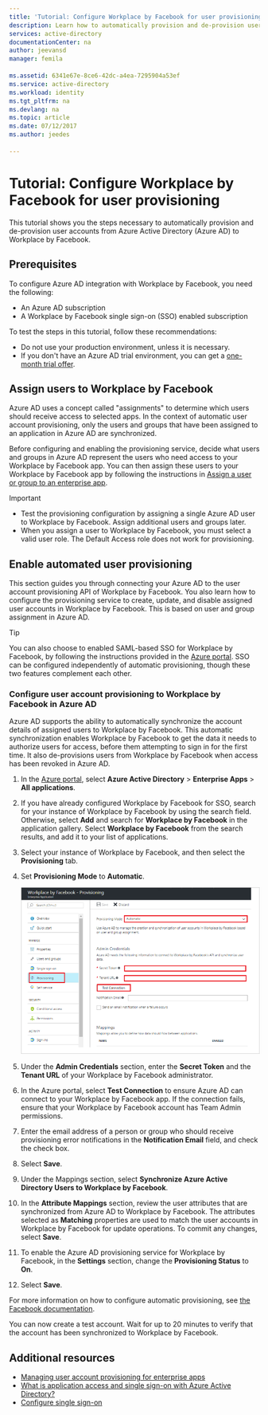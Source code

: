 ```yaml
---
title: 'Tutorial: Configure Workplace by Facebook for user provisioning | Microsoft Docs'
description: Learn how to automatically provision and de-provision user accounts from Azure AD to Workplace by Facebook.
services: active-directory
documentationCenter: na
author: jeevansd
manager: femila

ms.assetid: 6341e67e-8ce6-42dc-a4ea-7295904a53ef
ms.service: active-directory
ms.workload: identity
ms.tgt_pltfrm: na
ms.devlang: na
ms.topic: article
ms.date: 07/12/2017
ms.author: jeedes

---
```

# Tutorial: Configure Workplace by Facebook for user provisioning

This tutorial shows you the steps necessary to automatically provision and de-provision user accounts from Azure Active Directory (Azure AD) to Workplace by Facebook.

## Prerequisites

To configure Azure AD integration with Workplace by Facebook, you need the following:

- An Azure AD subscription
- A Workplace by Facebook single sign-on (SSO) enabled subscription

To test the steps in this tutorial, follow these recommendations:

- Do not use your production environment, unless it is necessary.
- If you don't have an Azure AD trial environment, you can get a [one-month trial offer](https://azure.microsoft.com/pricing/free-trial/).

## Assign users to Workplace by Facebook

Azure AD uses a concept called "assignments" to determine which users should receive access to selected apps. In the context of automatic user account provisioning, only the users and groups that have been assigned to an application in Azure AD are synchronized.

Before configuring and enabling the provisioning service, decide what users and groups in Azure AD represent the users who need access to your Workplace by Facebook app. You can then assign these users to your Workplace by Facebook app by following the instructions in 
[Assign a user or group to an enterprise app](https://docs.microsoft.com/azure/active-directory/active-directory-coreapps-assign-user-azure-portal).

>[!IMPORTANT]
>*   Test the provisioning configuration by assigning a single Azure AD user to Workplace by Facebook. Assign additional users and groups later.
>*   When you assign a user to Workplace by Facebook, you must select a valid user role. The Default Access role does not work for provisioning.

## Enable automated user provisioning

This section guides you through connecting your Azure AD to the user account provisioning API of Workplace by Facebook. You also learn how to configure the provisioning service to create, update, and disable assigned user accounts in Workplace by Facebook. This is based on user and group assignment in Azure AD.

>[!Tip]
>You can also choose to enabled SAML-based SSO for Workplace by Facebook, by following the instructions provided in the [Azure portal](https://portal.azure.com). SSO can be configured independently of automatic provisioning, though these two features complement each other.

### Configure user account provisioning to Workplace by Facebook in Azure AD

Azure AD supports the ability to automatically synchronize the account details of assigned users to Workplace by Facebook. This automatic synchronization enables Workplace by Facebook to get the data it needs to authorize users for access, before them attempting to sign in for the first time. It also de-provisions users from Workplace by Facebook when access has been revoked in Azure AD.

1. In the [Azure portal](https://portal.azure.com), select **Azure Active Directory** > **Enterprise Apps** > **All applications**.

2. If you have already configured Workplace by Facebook for SSO, search for your instance of Workplace by Facebook by using the search field. Otherwise, select **Add** and search for **Workplace by Facebook** in the application gallery. Select **Workplace by Facebook** from the search results, and add it to your list of applications.

3. Select your instance of Workplace by Facebook, and then select the **Provisioning** tab.

4. Set **Provisioning Mode** to **Automatic**. 

    ![Screenshot of Workplace by Facebook provisioning options](./media/active-directory-saas-facebook-at-work-provisioning-tutorial/provisioning.png)

5. Under the **Admin Credentials** section, enter the **Secret Token** and the **Tenant URL** of your Workplace by Facebook administrator.

6. In the Azure portal, select **Test Connection** to ensure Azure AD can connect to your Workplace by Facebook app. If the connection fails, ensure that your Workplace by Facebook account has Team Admin permissions.

7. Enter the email address of a person or group who should receive provisioning error notifications in the **Notification Email** field, and check the check box.

8. Select **Save**.

9. Under the Mappings section, select **Synchronize Azure Active Directory Users to Workplace by Facebook**.

10. In the **Attribute Mappings** section, review the user attributes that are synchronized from Azure AD to Workplace by Facebook. The attributes selected as **Matching** properties are used to match the user accounts in Workplace by Facebook for update operations. To commit any changes, select **Save**.

11. To enable the Azure AD provisioning service for Workplace by Facebook, in the **Settings** section, change the **Provisioning Status** to **On**.

12. Select **Save**.

For more information on how to configure automatic provisioning, see [the Facebook documentation](https://developers.facebook.com/docs/facebook-at-work/provisioning/cloud-providers).

You can now create a test account. Wait for up to 20 minutes to verify that the account has been synchronized to Workplace by Facebook.

## Additional resources

* [Managing user account provisioning for enterprise apps](active-directory-saas-tutorial-list.md)
* [What is application access and single sign-on with Azure Active Directory?](active-directory-appssoaccess-whatis.md)
* [Configure single sign-on](active-directory-saas-facebook-at-work-tutorial.md)

